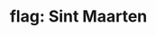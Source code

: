 ---
layout: smileys&emotion
title: "flag: Sint Maarten"
emoji: flag_sint_maarten
permalink: 🇸🇽.html
image: assets/img/3moji/flag_sint_maarten.png
---